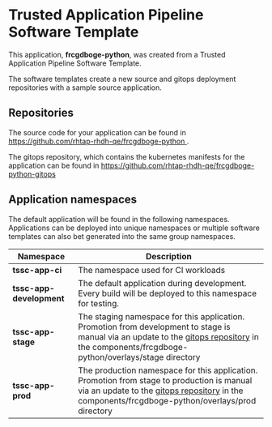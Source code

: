 # Trusted Application Pipeline Software Template

This application, **frcgdboge-python**, was created from a Trusted Application Pipeline Software Template.

The software templates create a new source and gitops deployment repositories with a sample source application. 

## Repositories

The source code for your application can be found in [https://github.com/rhtap-rhdh-qe/frcgdboge-python ](https://github.com/rhtap-rhdh-qe/frcgdboge-python ).
 
The gitops repository, which contains the kubernetes manifests for the application can be found in 
[https://github.com/rhtap-rhdh-qe/frcgdboge-python-gitops ](https://github.com/rhtap-rhdh-qe/frcgdboge-python-gitops ) 

## Application namespaces 

The default application will be found in the following namespaces. Applications can be deployed into unique namespaces or multiple software templates can also bet generated into the same group namespaces.  

|  Namespace   |  Description   |  
| -------- | -------- |
| **tssc-app-ci** | The namespace used for CI workloads |
| **tssc-app-development** | The default application during development. Every build will be deployed to this namespace for testing. |
| **tssc-app-stage** | The staging namespace for this application. Promotion from development to stage is manual via an update to the [gitops repository](https://github.com/rhtap-rhdh-qe/frcgdboge-python-gitops ) in the components/frcgdboge-python/overlays/stage directory |
| **tssc-app-prod** | The production namespace for this application. Promotion from stage to production is manual via an update to the [gitops repository](https://github.com/rhtap-rhdh-qe/frcgdboge-python-gitops ) in the components/frcgdboge-python/overlays/prod directory |